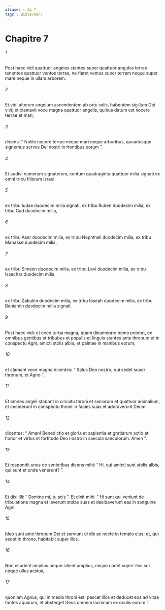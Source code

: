 ```yaml
---
aliases : Ap 7
tags : Bible/Ap/7
---
```


# Chapitre 7

###### 1
Post haec vidi quattuor angelos stantes super quattuor angulos terrae tenentes quattuor ventos terrae, ne flaret ventus super terram neque super mare neque in ullam arborem. 
###### 2
Et vidi alterum angelum ascendentem ab ortu solis, habentem sigillum Dei vivi; et clamavit voce magna quattuor angelis, quibus datum est nocere terrae et mari, 
###### 3
dicens: “ Nolite nocere terrae neque mari neque arboribus, quoadusque signemus servos Dei nostri in frontibus eorum ”. 
###### 4
Et audivi numerum signatorum, centum quadraginta quattuor milia signati ex omni tribu filiorum Israel: 
###### 5
ex tribu Iudae duodecim milia signati, ex tribu Ruben duodecim milia, ex tribu Gad duodecim milia, 
###### 6
ex tribu Aser duodecim milia, ex tribu Nephthali duodecim milia, ex tribu Manasse duodecim milia, 
###### 7
ex tribu Simeon duodecim milia, ex tribu Levi duodecim milia, ex tribu Issachar duodecim milia, 
###### 8
ex tribu Zabulon duodecim milia, ex tribu Ioseph duodecim milia, ex tribu Beniamin duodecim milia signati.
###### 9
Post haec vidi: et ecce turba magna, quam dinumerare nemo poterat, ex omnibus gentibus et tribubus et populis et linguis stantes ante thronum et in conspectu Agni, amicti stolis albis, et palmae in manibus eorum; 
###### 10
et clamant voce magna dicentes: “ Salus Deo nostro, qui sedet super thronum, et Agno ”.
###### 11
Et omnes angeli stabant in circuitu throni et seniorum et quattuor animalium, et ceciderunt in conspectu throni in facies suas et adoraverunt Deum 
###### 12
dicentes: “ Amen! Benedictio et gloria et sapientia et gratiarum actio et honor et virtus et fortitudo Deo nostro in saecula saeculorum. Amen ”.
###### 13
Et respondit unus de senioribus dicens mihi: “ Hi, qui amicti sunt stolis albis, qui sunt et unde venerunt? ”. 
###### 14
Et dixi illi: “ Domine mi, tu scis ”. Et dixit mihi: “ Hi sunt qui veniunt de tribulatione magna et laverunt stolas suas et dealbaverunt eas in sanguine Agni. 
###### 15
Ideo sunt ante thronum Dei et serviunt ei die ac nocte in templo eius; et, qui sedet in throno, habitabit super illos. 
###### 16
Non esurient amplius neque sitient amplius, neque cadet super illos sol neque ullus aestus, 
###### 17
quoniam Agnus, qui in medio throni est, pascet illos et deducet eos ad vitae fontes aquarum, et absterget Deus omnem lacrimam ex oculis eorum ”.
